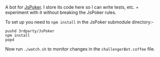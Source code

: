 A bot for [JsPoker][0]. I store its code here so I can write tests, etc. + experiment with it without breaking the JsPoker rules.

To set up you need to `npm install` in the JsPoker submodule directory:-

    pushd 3rdparty/JsPoker
	npm install
	popd

Now run `./watch.sh` to monitor changes in the `challengerBot.coffee` file.

[0]:https://github.com/mdp/JsPoker
